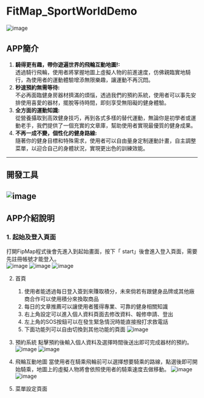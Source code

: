# FitMap_SportWorldDemo
![image](https://github.com/pt0303ff/FitMap_SportWorldDemo/assets/85691121/e33f3844-c28a-45fb-8402-512bcba931c8)
## APP簡介
1. **騎得更有趣，帶你遊遍世界的飛輪互動地圖!:**  
   透過騎行飛輪，使用者將掌握地圖上虛擬人物的前進速度，仿佛親臨實地騎行，為使用者的運動體驗增添無限樂趣，讓運動不再沉悶。
2. **秒速預約無需等待:**  
   不必再面臨健身房器材擠滿的煩惱，透過我們的預約系統，使用者可以事先安排使用喜愛的器材，擺脫等待時間，即刻享受無阻礙的健身體驗。
3. **全方面的運動知識:**  
   從營養攝取到高效健身技巧，再到各式多樣的替代運動，無論你是初學者或運動老手，我們提供了一個充實的文章庫，幫助使用者實現最優質的健身成果。
4. **不再一成不變，個性化的健身路線:**  
   隨著你的健身目標和特殊需求，使用者可以自由量身定制運動計畫，自主調整菜單，以迎合自己的身體狀況，實現更出色的訓練效能。 
---
## 開發工具
![image](https://github.com/pt0303ff/FitMap_SportWorldDemo/assets/85691121/d7842aa8-1330-4c4f-9472-05ddd9b79022)
---
## APP介紹說明
 ### 1. 起始及登入頁面  
   打開FipMap程式後會先進入到起始畫面，按下「 start」後會進入登入頁面，需要先註冊帳號才能登入。  
   ![image](https://github.com/pt0303ff/FitMap_SportWorldDemo/assets/85691121/0f617255-3445-41a6-be97-a32b173c2013)
   ![image](https://github.com/pt0303ff/FitMap_SportWorldDemo/assets/85691121/6924da79-f963-4826-b019-189996b7156b)
   ![image](https://github.com/pt0303ff/FitMap_SportWorldDemo/assets/85691121/672d34d7-ab63-45ba-bfda-16c14d152283)  

2. 首頁
   1. 使用者能透過每日登入簽到來賺取積分，未來倘若有跟健身品牌或其他廠商合作可以使用積分來換取商品 
   2. 每日的文章推薦可以讓使用者獲得專業、可靠的健身相關知識 
   3. 右上角設定可以進入個人資料頁面去修改資料、報修申請、登出 
   4. 左上角的SOS按鈕可以在發生緊急情況時能直接撥打求救電話 
   5. 下面功能列可以自由切換到其他功能的頁面
   ![image](https://github.com/pt0303ff/FitMap_SportWorldDemo/assets/85691121/d42c6be7-8251-4a7c-a98d-9fc83d7c7d57)

3. 預約系統
   點擊預約後輸入個人資料及選擇時間後送出即可完成器材的預約。  
   ![image](https://github.com/pt0303ff/FitMap_SportWorldDemo/assets/85691121/acacc308-f6de-46b0-a70b-bedc53959feb)
   ![image](https://github.com/pt0303ff/FitMap_SportWorldDemo/assets/85691121/3bf7834c-f412-4161-9d6e-48f25ac75486)

4. 飛輪互動地圖
   當使用者在騎乘飛輪前可以選擇想要騎乘的路線，點選後即可開始騎乘，地圖上的虛擬人物將會依照使用者的騎乘速度去做移動。
   ![image](https://github.com/pt0303ff/FitMap_SportWorldDemo/assets/85691121/d598ea98-f358-4ffb-ad51-e0e711497c34)
   ![image](https://github.com/pt0303ff/FitMap_SportWorldDemo/assets/85691121/0e8a6bcf-a8e9-4248-8efe-f971bf53bd70)

5. 菜單設定頁面
   
   




 





